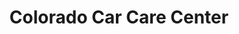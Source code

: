 ---
title: "Colorado Car Care Center"
url: /centennial/colorado-car-care-center/
shop: car repair
---